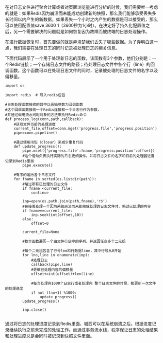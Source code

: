 在对日志文件进行聚合计算或者对页面浏览量进行分析的时候，我们需要唯一考虑的就是：如果Redis因为崩溃而未能成功创建新的快照，那么我们能够承受丢失多长时间以内产生的新数据。如果丢失一个小时之内产生的数据是可以接受的，那么可以使用配置值save 3600 1（3600秒为1小时）。在决定好了持久化配置值之后，另一个需要解决的问题就是如何恢复因为故障而被终端的日志处理操作。

在进行数据恢复时，首先要做的就是弄清楚我们丢失了哪些数据。为了弄明白这一点，我们需要在处理日志的同时记录被处理日志的相关信息。

下面代码展示了一个用于处理新日志的函数，该函数有3个参数，他们分别是：一个Redis链接；一个存储日志文件的路径；待处理日志文件中各个行（line）的回调函数。这个函数可以在处理日志文件的同时，记录被处理的日志文件的名字以及偏移量。

```
import os

import redis  # 导入redis包包

#日志处理函数接收的其中以恶搞参数为回调函数
#这个回调函数接收一个Redis连接和一个日志行作为参数，
#并通过调用流水线呢对象的方法来执行Redis命令
def process_log(conn,path,callback):
    #获取文件当前的处理进度
    current_file,offset=conn.mget('progress.file','progress.position')
    pipe=conn.pipeline()

    #通过使用闭包（closur）来减少重复代码
    def update_progress():
        pipe.mset({'progress.file':fname,'progress:position':offset})
        #这个语句负责执行实际的日志更细操作，并将日志文件的名字和目前的处理器进度记录到Redis里面
        pipe.execute()

    #有序的遍历各个日志文件
    for fname in sorted(os.listdir(path)):
        #略过所有已处理的日志文件
        if fname <current_file:
            continue

        inp=open(os.path.join(path,fname),'rb')
        #在接着处理一个因为系统崩溃而未能完成处理的日志文件时，略过已处理的内容
        if fname==current_file:
            inp.seek(int(offset,10))
        else:
            offset=0

        current_file=None

        #枚举函数遍历一个由文件行足哼的序列，并返回任意多个二元组

        #每个二元祖包含了行号lno和行数据line，其中行号从0开始
        for lno,line in enumerate(inp):
            #处理日志
            callback(pipe,line)
            #更细已处理内容的偏移量
            offset+=int(offset)+len(line)

            #每当处理完1000个日志行或者处理完 整个日志文件的时候，都更新一次文件的处理进度
            if not (lno+1) %1000:
                update_progress()
        update_progress()

        inp.close()


```

通过将日志的处理进度记录到Redis里面，城西可以在系统崩溃之后，根据进度记录继续执行之前未完成的处理工作。而通过事务流水线，程序保证日志的处理结果和处理进度总是会同时被记录到快照文件里面。


